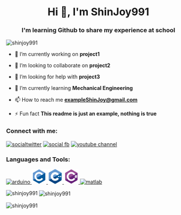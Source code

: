 <h1 align="center">Hi 👋, I'm ShinJoy991</h1>
<h3 align="center">I'm learning Github to share my experience at school</h3>

<p align="left"> <img src="https://komarev.com/ghpvc/?username=shinjoy991&label=Profile%20views&color=0e75b6&style=flat" alt="shinjoy991" /> </p>

- 🔭 I’m currently working on **project1**

- 👯 I’m looking to collaborate on **project2**

- 🤝 I’m looking for help with **project3**
- 🌱 I’m currently learning **Mechanical Engineering**

- 📫 How to reach me **exampleShinJoy@gmail.com**

- ⚡ Fun fact **This readme is just an example, nothing is true**

<h3 align="left">Connect with me:</h3>
<p align="left">
<a href="https://twitter.com/socialtwitter" target="blank"><img align="center" src="https://raw.githubusercontent.com/rahuldkjain/github-profile-readme-generator/master/src/images/icons/Social/twitter.svg" alt="socialtwitter" height="30" width="40" /></a>
<a href="https://fb.com/social fb" target="blank"><img align="center" src="https://raw.githubusercontent.com/rahuldkjain/github-profile-readme-generator/master/src/images/icons/Social/facebook.svg" alt="social fb" height="30" width="40" /></a>
<a href="https://www.youtube.com/c/youtube channel" target="blank"><img align="center" src="https://raw.githubusercontent.com/rahuldkjain/github-profile-readme-generator/master/src/images/icons/Social/youtube.svg" alt="youtube channel" height="30" width="40" /></a>
</p>

<h3 align="left">Languages and Tools:</h3>
<p align="left"> <a href="https://www.arduino.cc/" target="_blank" rel="noreferrer"> <img src="https://cdn.worldvectorlogo.com/logos/arduino-1.svg" alt="arduino" width="40" height="40"/> </a> <a href="https://www.cprogramming.com/" target="_blank" rel="noreferrer"> <img src="https://raw.githubusercontent.com/devicons/devicon/master/icons/c/c-original.svg" alt="c" width="40" height="40"/> </a> <a href="https://www.w3schools.com/cpp/" target="_blank" rel="noreferrer"> <img src="https://raw.githubusercontent.com/devicons/devicon/master/icons/cplusplus/cplusplus-original.svg" alt="cplusplus" width="40" height="40"/> </a> <a href="https://www.w3schools.com/cs/" target="_blank" rel="noreferrer"> <img src="https://raw.githubusercontent.com/devicons/devicon/master/icons/csharp/csharp-original.svg" alt="csharp" width="40" height="40"/> </a> <a href="https://www.mathworks.com/" target="_blank" rel="noreferrer"> <img src="https://upload.wikimedia.org/wikipedia/commons/2/21/Matlab_Logo.png" alt="matlab" width="40" height="40"/> </a> </p>

<p><img align="left" src="https://github-readme-stats.vercel.app/api/top-langs?username=shinjoy991&show_icons=true&locale=en&layout=compact" alt="shinjoy991" /></p>

<p>&nbsp;<img align="center" src="https://github-readme-stats.vercel.app/api?username=shinjoy991&show_icons=true&locale=en" alt="shinjoy991" /></p>

<p><img align="center" src="https://github-readme-streak-stats.herokuapp.com/?user=shinjoy991&" alt="shinjoy991" /></p>
